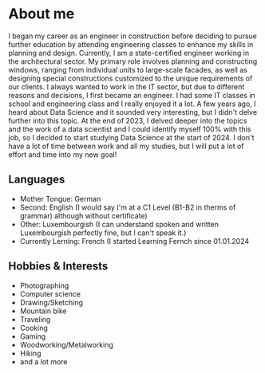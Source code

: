 # About me

I began my career as an engineer in construction before deciding to pursue further education by attending engineering classes to enhance my skills in planning and design.
Currently, I am a state-certified engineer working in the architectural sector. 
My primary role involves planning and constructing windows, ranging from individual units to large-scale facades, as well as designing special constructions customized to the unique requirements of our clients.
I always wanted to work in the IT sector, but due to different reasons and decisions, I first became an engineer.
I had some IT classes in school and engineering class and I really enjoyed it a lot.
A few years ago, I heard about Data Science and it sounded very interesting, but I didn't delve further into this topic.
At the end of 2023, I delved deeper into the topics and the work of a data scientist and I could identify myself 100% with this job, so I decided to start studying Data Science at the start of 2024.
I don't have a lot of time between work and all my studies, but I will put a lot of effort and time into my new goal!

## Languages
- Mother Tongue: German
- Second: English (I would say I'm at a C1 Level (B1-B2 in therms of grammar) although without certificate)
- Other: Luxembourgish (I can understand spoken and written Luxembourgish perfectly fine, but I can't speak it.)
- Currently Lerning: French (I started Learning Fernch since 01.01.2024

## Hobbies & Interests
- Photographing
- Computer science
- Drawing/Sketching
- Mountain bike
- Traveling
- Cooking
- Gaming
- Woodworking/Metalworking
- Hiking
- and a lot more
  
<!--
**Elmorion/Elmorion** is a ✨ _special_ ✨ repository because its `README.md` (this file) appears on your GitHub profile.

Here are some ideas to get you started:

- 🔭 I’m currently working on ...
- 🌱 I’m currently learning ...
- 👯 I’m looking to collaborate on ...
- 🤔 I’m looking for help with ...
- 💬 Ask me about ...
- 📫 How to reach me: ...
- 😄 Pronouns: ...
- ⚡ Fun fact: ...
-->
